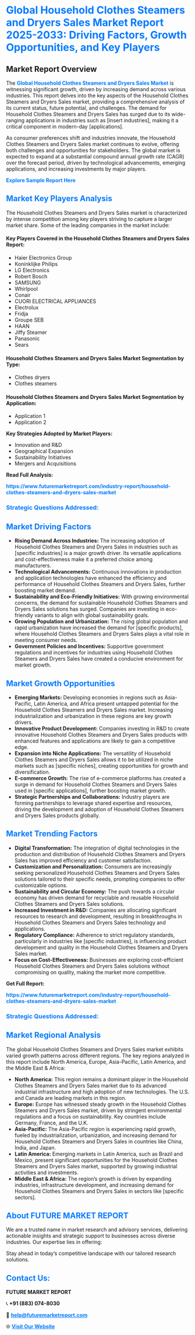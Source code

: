 <h1 style="color: #007BFF;">Global Household Clothes Steamers and Dryers Sales Market Report 2025-2033: Driving Factors, Growth Opportunities, and Key Players</h1>

<section id="overview">
<h2>Market Report Overview</h2>
<p>The <a href="https://www.futuremarketreport.com/industry-report/household-clothes-steamers-and-dryers-sales-market" style="color: #007BFF; text-decoration: none;"><strong>Global Household Clothes Steamers and Dryers Sales Market</strong></a> is witnessing significant growth, driven by increasing demand across various industries. This report delves into the key aspects of the Household Clothes Steamers and Dryers Sales market, providing a comprehensive analysis of its current status, future potential, and challenges. The demand for Household Clothes Steamers and Dryers Sales has surged due to its wide-ranging applications in industries such as [insert industries], making it a critical component in modern-day [applications].</p>
<p>As consumer preferences shift and industries innovate, the Household Clothes Steamers and Dryers Sales market continues to evolve, offering both challenges and opportunities for stakeholders. The global market is expected to expand at a substantial compound annual growth rate (CAGR) over the forecast period, driven by technological advancements, emerging applications, and increasing investments by major players.</p>
</section>

<section id="overview">
<p><a href="https://www.futuremarketreport.com/request-sample/reportId=109146" style="color: #007BFF; text-decoration: none;"><strong>Explore Sample Report Here</strong></a></p>
</section>

<section id="key-players">
<h2 style="color: #007BFF;">Market Key Players Analysis</h2>
<p>The Household Clothes Steamers and Dryers Sales market is characterized by intense competition among key players striving to capture a larger market share. Some of the leading companies in the market include:</p>
<h4>Key Players Covered in the Household Clothes Steamers and Dryers Sales Report:</h4>
<ul><li>Haier Electronics Group</li><li>Koninklijke Philips</li><li>LG Electronics</li><li>Robert Bosch</li><li>SAMSUNG</li><li>Whirlpool</li><li>Conair</li><li>CUORI ELECTRICAL APPLIANCES</li><li>Electrolux</li><li>Fridja</li><li>Groupe SEB</li><li>HAAN</li><li>Jiffy Steamer</li><li>Panasonic</li><li>Sears</li></ul>
<h4>Household Clothes Steamers and Dryers Sales Market Segmentation by Type:</h4>
<ul><li>Clothes dryers</li><li>Clothes steamers</li></ul>

<h4>Household Clothes Steamers and Dryers Sales Market Segmentation by Application:</h4>
<ul><li>Application 1</li><li>Application 2</li></ul>
<p><strong>Key Strategies Adopted by Market Players:</strong></p>
<ul>
<li>Innovation and R&D</li>
<li>Geographical Expansion</li>
<li>Sustainability Initiatives</li>
<li>Mergers and Acquisitions</li>
</ul>
</section>

<section>
<p><strong>Read Full Analysis: </strong></p><a href="https://www.futuremarketreport.com/industry-report/household-clothes-steamers-and-dryers-sales-market" style="color: #007BFF; text-decoration: none;"><strong>https://www.futuremarketreport.com/industry-report/household-clothes-steamers-and-dryers-sales-market</strong></a>
<h3 style="color: #007BFF;">Strategic Questions Addressed:</h3>
</section>

<section id="driving-factors">
<h2 style="color: #007BFF;">Market Driving Factors</h2>
<ul>
<li><strong>Rising Demand Across Industries:</strong> The increasing adoption of Household Clothes Steamers and Dryers Sales in industries such as [specific industries] is a major growth driver. Its versatile applications and cost-effectiveness make it a preferred choice among manufacturers.</li>
<li><strong>Technological Advancements:</strong> Continuous innovations in production and application technologies have enhanced the efficiency and performance of Household Clothes Steamers and Dryers Sales, further boosting market demand.</li>
<li><strong>Sustainability and Eco-Friendly Initiatives:</strong> With growing environmental concerns, the demand for sustainable Household Clothes Steamers and Dryers Sales solutions has surged. Companies are investing in eco-friendly variants to align with global sustainability goals.</li>
<li><strong>Growing Population and Urbanization:</strong> The rising global population and rapid urbanization have increased the demand for [specific products], where Household Clothes Steamers and Dryers Sales plays a vital role in meeting consumer needs.</li>
<li><strong>Government Policies and Incentives:</strong> Supportive government regulations and incentives for industries using Household Clothes Steamers and Dryers Sales have created a conducive environment for market growth.</li>
</ul>
</section>

<section id="growth-opportunities">
<h2 style="color: #007BFF;">Market Growth Opportunities</h2>
<ul>
<li><strong>Emerging Markets:</strong> Developing economies in regions such as Asia-Pacific, Latin America, and Africa present untapped potential for the Household Clothes Steamers and Dryers Sales market. Increasing industrialization and urbanization in these regions are key growth drivers.</li>
<li><strong>Innovative Product Development:</strong> Companies investing in R&D to create innovative Household Clothes Steamers and Dryers Sales products with enhanced features and applications are likely to gain a competitive edge.</li>
<li><strong>Expansion into Niche Applications:</strong> The versatility of Household Clothes Steamers and Dryers Sales allows it to be utilized in niche markets such as [specific niches], creating opportunities for growth and diversification.</li>
<li><strong>E-commerce Growth:</strong> The rise of e-commerce platforms has created a surge in demand for Household Clothes Steamers and Dryers Sales used in [specific applications], further boosting market growth.</li>
<li><strong>Strategic Partnerships and Collaborations:</strong> Industry players are forming partnerships to leverage shared expertise and resources, driving the development and adoption of Household Clothes Steamers and Dryers Sales products globally.</li>
</ul>
</section>

<section id="trending-factors">
<h2 style="color: #007BFF;">Market Trending Factors</h2>
<ul>
<li><strong>Digital Transformation:</strong> The integration of digital technologies in the production and distribution of Household Clothes Steamers and Dryers Sales has improved efficiency and customer satisfaction.</li>
<li><strong>Customization and Personalization:</strong> Consumers are increasingly seeking personalized Household Clothes Steamers and Dryers Sales solutions tailored to their specific needs, prompting companies to offer customizable options.</li>
<li><strong>Sustainability and Circular Economy:</strong> The push towards a circular economy has driven demand for recyclable and reusable Household Clothes Steamers and Dryers Sales solutions.</li>
<li><strong>Increased Investment in R&D:</strong> Companies are allocating significant resources to research and development, resulting in breakthroughs in Household Clothes Steamers and Dryers Sales technology and applications.</li>
<li><strong>Regulatory Compliance:</strong> Adherence to strict regulatory standards, particularly in industries like [specific industries], is influencing product development and quality in the Household Clothes Steamers and Dryers Sales market.</li>
<li><strong>Focus on Cost-Effectiveness:</strong> Businesses are exploring cost-efficient Household Clothes Steamers and Dryers Sales solutions without compromising on quality, making the market more competitive.</li>
</ul>
</section>

<section>
<p><strong>Get Full Report: </strong></p><a href="https://www.futuremarketreport.com/industry-report/household-clothes-steamers-and-dryers-sales-market" style="color: #007BFF; text-decoration: none;"><strong>https://www.futuremarketreport.com/industry-report/household-clothes-steamers-and-dryers-sales-market</strong></a>
<h3 style="color: #007BFF;">Strategic Questions Addressed:</h3>
</section>


<section id="regional-analysis">
<h2 style="color: #007BFF;">Market Regional Analysis</h2>
<p>The global Household Clothes Steamers and Dryers Sales market exhibits varied growth patterns across different regions. The key regions analyzed in this report include North America, Europe, Asia-Pacific, Latin America, and the Middle East & Africa:</p>
<ul>
<li><strong>North America:</strong> This region remains a dominant player in the Household Clothes Steamers and Dryers Sales market due to its advanced industrial infrastructure and high adoption of new technologies. The U.S. and Canada are leading markets in this region.</li>
<li><strong>Europe:</strong> Europe has witnessed steady growth in the Household Clothes Steamers and Dryers Sales market, driven by stringent environmental regulations and a focus on sustainability. Key countries include Germany, France, and the U.K.</li>
<li><strong>Asia-Pacific:</strong> The Asia-Pacific region is experiencing rapid growth, fueled by industrialization, urbanization, and increasing demand for Household Clothes Steamers and Dryers Sales in countries like China, India, and Japan.</li>
<li><strong>Latin America:</strong> Emerging markets in Latin America, such as Brazil and Mexico, present significant opportunities for the Household Clothes Steamers and Dryers Sales market, supported by growing industrial activities and investments.</li>
<li><strong>Middle East & Africa:</strong> The region’s growth is driven by expanding industries, infrastructure development, and increasing demand for Household Clothes Steamers and Dryers Sales in sectors like [specific sectors].</li>
</ul>
</section>

<footer>
<h2 style="color: #007BFF;">About FUTURE MARKET REPORT</h2>
<p>We are a trusted name in market research and advisory services, delivering actionable insights and strategic support to businesses across diverse industries. Our expertise lies in offering:</p>

<p>Stay ahead in today’s competitive landscape with our tailored research solutions.</p>

<h2 style="color: #007BFF;">Contact Us:</h2>
<p><strong>FUTURE MARKET REPORT</strong></p>
<p>📞 <strong>+91 (883) 074-8030</strong></p>
<p>📧 <strong><a href="mailto:help@futuremarketreport.com" style="color: #007BFF;">help@futuremarketreport.com</a></strong></p>
<p>🌐 <strong><a href="https://www.futuremarketreport.com/" style="color: #007BFF;">Visit Our Website</a></strong></p>
</footer>